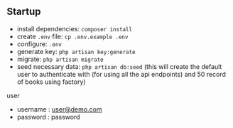 ## Startup
- install dependencies: `composer install `
- create `.env` file: `cp .env.example .env`
- configure: `.env`
- generate key: `php artisan key:generate`
- migrate: `php artisan migrate`
- seed necessary data: `php artisan db:seed` (this will create the default user to authenticate with (for using all the api endpoints) and 50 record of books using factory)

user 
  -  username : user@demo.com
  -  password : password
